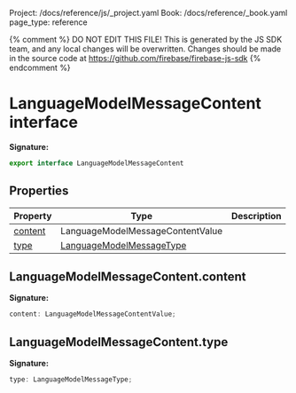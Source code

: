 Project: /docs/reference/js/_project.yaml
Book: /docs/reference/_book.yaml
page_type: reference

{% comment %}
DO NOT EDIT THIS FILE!
This is generated by the JS SDK team, and any local changes will be
overwritten. Changes should be made in the source code at
https://github.com/firebase/firebase-js-sdk
{% endcomment %}

# LanguageModelMessageContent interface
<b>Signature:</b>

```typescript
export interface LanguageModelMessageContent 
```

## Properties

|  Property | Type | Description |
|  --- | --- | --- |
|  [content](./ai.languagemodelmessagecontent.md#languagemodelmessagecontentcontent) | LanguageModelMessageContentValue |  |
|  [type](./ai.languagemodelmessagecontent.md#languagemodelmessagecontenttype) | [LanguageModelMessageType](./ai.md#languagemodelmessagetype) |  |

## LanguageModelMessageContent.content

<b>Signature:</b>

```typescript
content: LanguageModelMessageContentValue;
```

## LanguageModelMessageContent.type

<b>Signature:</b>

```typescript
type: LanguageModelMessageType;
```
